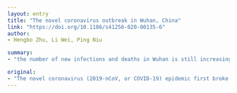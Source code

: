 ```yaml
---
layout: entry
title: "The novel coronavirus outbreak in Wuhan, China"
link: "https://doi.org/10.1186/s41256-020-00135-6"
author:
- Hengbo Zhu, Li Wei, Ping Niu

summary:
- "the number of new infections and deaths in Wuhan is still increasing. The pandemic will definitely be ended with the continuous efforts of both national and international multi-sector bodies. A series of mandatory actions have been taken by the municipal and provincial governments supported by the central government. Challenges such as lacking effective drugs, insufficient hospital services and medical supplies, logistics, etc. have much alleviated with the solidarity of the whole society."

original:
- "The novel coronavirus (2019-nCoV, or COVID-19) epidemic first broke out in Wuhan and has been spreading in whole China and the world. The numbers of new infections and deaths in Wuhan are still increasing, which have posed major public health and governance concerns. A series of mandatory actions have been taken by the municipal and provincial governments supported by the central government, such as measures to restrict travels across cities, case detection and contact tracing, quarantine, guidance and information to the public, detection kit development, etc. Challenges such as lacking effective drugs, insufficient hospital services and medical supplies, logistics, etc. have much alleviated with the solidarity of the whole society. The pandemic will definitely be ended with the continuous efforts of both national and international multi-sectoral bodies."
---
```


